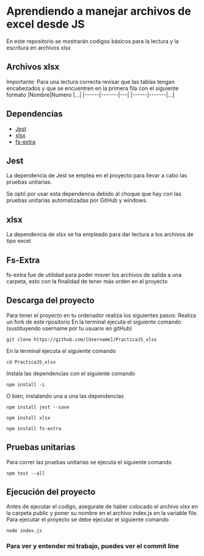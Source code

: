 # Aprendiendo a manejar archivos de excel desde JS

En este repositorio se mostrarán codigos básicos para la lectura y la escritura en archivos xlsx

## Archivos xlsx

Importante: Para una lectura correcta revisar que las tablas tengan encabezados y que se encuentren en la primera fila con el siguiente formato
|Nombre|Numero |...|
|------|-------|---|
|------|-------|...|


## Dependencias
<ul>
    <li><a href="https://jestjs.io/docs/getting-started">Jest</a></li>
    <li><a href="https://www.npmjs.com/package/xlsx">xlsx</a></li>
    <li><a href="https://www.npmjs.com/package/fs-extra">fs-extra</a></li>
</ul>
<h2>Jest</h2>
<p>La dependencia de Jest se emplea en el proyecto para llevar a cabo las pruebas unitarias.</p>
<p> Se optó por usar esta dependencia debido al choque que hay con las pruebas unitarias automatizadas por GitHub y windows.</p>
<h2>xlsx</h2> 
La dependencia de xlsx se ha empleado para dar lectura a los archivos de tipo excel
<h2>Fs-Extra</h2>
fs-extra fue de utilidad para poder mover los archivos de salida a una carpeta, esto con la finalidad de tener más orden en el proyecto

## Descarga del proyecto 
Para tener el proyecto en tu ordenador realiza los siguientes pasos:
Realiza un fork de este rpositorio
En la terminal ejecuta el siguiente comando (sustituyendo username por tu usuario en gitHub)<br>
```
git clone https://github.com/[Username]/PracticaJS_xlsx
```
En la terminal ejecuta el siguiente comando<br>
```
cd PracticaJS_xlsx
```
Instala las dependencias con el siguiente comando<br>
```
npm install -i
```
O bien, instalando una a una las dependencias<br>
```
npm install jest --save
```
```
npm install xlsx
```
```
npm install fs-extra
```

<h2>Pruebas unitarias</h2>
Para correr las pruebas unitarias se ejecuta el siguiente comando

```
npm test --all
```

## Ejecución del proyecto
Antes de ejecutar el codigo, asegurate de haber colocado el archivo xlsx en la carpeta public y poner su nombre en el archivo index.js en la variable file.
Para ejecutar el proyecto se debe ejecutar el siguiente comando

```
node index.js
```
### Para ver y entender mi trabajo, puedes ver el commit line
